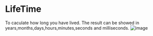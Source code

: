 # LifeTime
To caculate how long you have lived.
The result can be showed in years,months,days,hours,minutes,seconds and milliseconds.
![image](https://github.com/Qianjk/LifeTime/raw/master/LifeTime/LifeTime.png)
